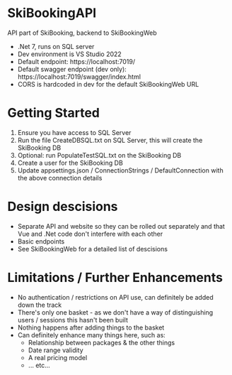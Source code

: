 # SkiBookingAPI
API part of SkiBooking, backend to SkiBookingWeb
* .Net 7, runs on SQL server
* Dev environment is VS Studio 2022
* Default endpoint: https://localhost:7019/
* Default swagger endpoint (dev only): https://localhost:7019/swagger/index.html
* CORS is hardcoded in dev for the default SkiBookingWeb URL

# Getting Started
1. Ensure you have access to SQL Server
2. Run the file CreateDBSQL.txt on SQL Server, this will create the SkiBooking DB
3. Optional: run PopulateTestSQL.txt on the SkiBooking DB
4. Create a user for the SkiBooking DB
5. Update appsettings.json / ConnectionStrings / DefaultConnection with the above connection details

# Design descisions
* Separate API and website so they can be rolled out separately and that Vue and .Net code don't interfere with each other
* Basic endpoints
* See SkiBookingWeb for a detailed list of descisions

# Limitations / Further Enhancements
* No authentication / restrictions on API use, can definitely be added down the track
* There's only one basket - as we don't have a way of distinguishing users / sessions this hasn't been built
* Nothing happens after adding things to the basket
* Can definitely enhance many things here, such as:
  - Relationship between packages & the other things
  - Date range validity
  - A real pricing model
  - ... etc...
